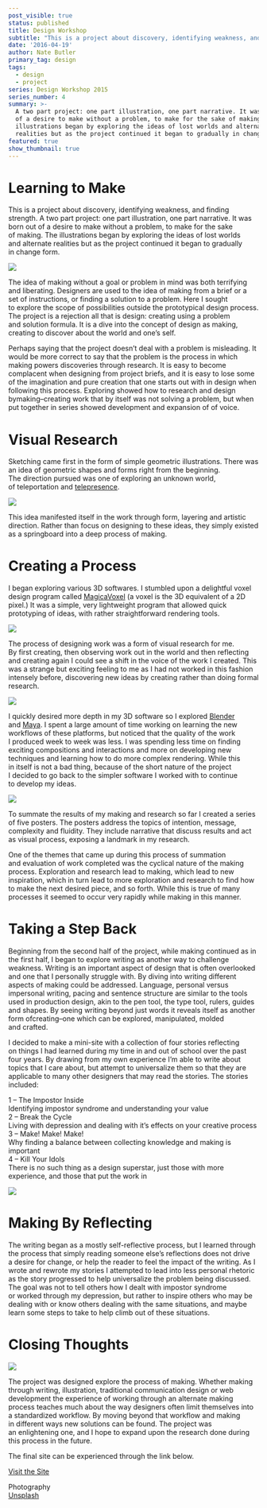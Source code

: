 ```yaml
---
post_visible: true
status: published
title: Design Workshop
subtitle: "This is a project about discovery, identifying weakness, and\_finding strength."
date: '2016-04-19'
author: Nate Butler
primary_tag: design
tags:
  - design
  - project
series: Design Workshop 2015
series_number: 4
summary: >-
  A two part project: one part illustration, one part narrative. It was born out
  of a desire to make without a problem, to make for the sake of making. The
  illustrations began by exploring the ideas of lost worlds and alternate
  realities but as the project continued it began to gradually in change form.
featured: true
show_thumbnail: true
---
```

# Learning to Make

This is a project about discovery, identifying weakness, and finding strength. A two part project: one part illustration, one part narrative. It was born out of a desire to make without a problem, to make for the sake of making. The illustrations began by exploring the ideas of lost worlds and alternate realities but as the project continued it began to gradually in change form.

![](http://ysdn-gradshow.s3.amazonaws.com/564f9255e7679d3cd0f73ec9/56bb9352cfcf120800f28b19/3cad372114c195ca0b4b871146abe869f2b9c6c5-intro_quote.8b6ff64a31790288f1b061ccc4fe027a54591f84.jpg)

The idea of making without a goal or problem in mind was both terrifying and liberating. Designers are used to the idea of making from a brief or a set of instructions, or finding a solution to a problem. Here I sought to explore the scope of possibilities outside the prototypical design process. The project is a rejection all that is design: creating using a problem and solution formula. It is a dive into the concept of design as making, creating to discover about the world and one’s self.

Perhaps saying that the project doesn’t deal with a problem is misleading. It would be more correct to say that the problem is the process in which making powers discoveries through research. It is easy to become complacent when designing from project briefs, and it is easy to lose some of the imagination and pure creation that one starts out with in design when following this process. Exploring showed how to research and design bymaking–creating work that by itself was not solving a problem, but when put together in series showed development and expansion of of voice.

# Visual Research

Sketching came first in the form of simple geometric illustrations. There was an idea of geometric shapes and forms right from the beginning. The direction pursued was one of exploring an unknown world, of teleportation and [telepresence](https://www.google.ca/webhp?sourceid=chrome-instant&ion=1&espv=2&ie=UTF-8#newwindow=1&q=define+telepresence).

![](http://ysdn-gradshow.s3.amazonaws.com/564f9255e7679d3cd0f73ec9/56bb9352cfcf120800f28b19/1b5f46c97973dab91d5b86d136518cf8ca8e71cc-workshop_process_1.8b6ff64a31790288f1b061ccc4fe027a54591f84.png)

This idea manifested itself in the work through form, layering and artistic direction. Rather than focus on designing to these ideas, they simply existed as a springboard into a deep process of making.

# Creating a Process

I began exploring various 3D softwares. I stumbled upon a delightful voxel design program called [MagicaVoxel](https://ephtracy.github.io/) (a voxel is the 3D equivalent of a 2D pixel.) It was a simple, very lightweight program that allowed quick prototyping of ideas, with rather straightforward rendering tools.

![](http://ysdn-gradshow.s3.amazonaws.com/564f9255e7679d3cd0f73ec9/56bb9352cfcf120800f28b19/55ead82dee7cfe24bdaa6ff7affb0dceb4b8e8ef-workshop_process_2b_four.8b6ff64a31790288f1b061ccc4fe027a54591f84.png)

The process of designing work was a form of visual research for me. By first creating, then observing work out in the world and then reflecting and creating again I could see a shift in the voice of the work I created. This was a strange but exciting feeling to me as I had not worked in this fashion intensely before, discovering new ideas by creating rather than doing formal research.

![](http://ysdn-gradshow.s3.amazonaws.com/564f9255e7679d3cd0f73ec9/56bb9352cfcf120800f28b19/314537295b7dcdf0ed114acd530a129b4f51c83f-workshop_process_3.8b6ff64a31790288f1b061ccc4fe027a54591f84.png)

I quickly desired more depth in my 3D software so I explored [Blender](https://www.blender.org/) and [Maya](http://www.autodesk.com/products/maya/overview). I spent a large amount of time working on learning the new workflows of these platforms, but noticed that the quality of the work I produced week to week was less. I was spending less time on finding exciting compositions and interactions and more on developing new techniques and learning how to do more complex rendering. While this in itself is not a bad thing, because of the short nature of the project I decided to go back to the simpler software I worked with to continue to develop my ideas.

![](http://ysdn-gradshow.s3.amazonaws.com/564f9255e7679d3cd0f73ec9/56bb9352cfcf120800f28b19/0307581492c202dfc6d39d47d2d5dd03794fbb17-workshop_semseter_1.8b6ff64a31790288f1b061ccc4fe027a54591f84.png)

To summate the results of my making and research so far I created a series of five posters. The posters address the topics of intention, message, complexity and fluidity. They include narrative that discuss results and act as visual process, exposing a landmark in my research.

One of the themes that came up during this process of summation and evaluation of work completed was the cyclical nature of the making process. Exploration and research lead to making, which lead to new inspiration, which in turn lead to more exploration and research to find how to make the next desired piece, and so forth. While this is true of many processes it seemed to occur very rapidly while making in this manner.

# Taking a Step Back

Beginning from the second half of the project, while making continued as in the first half, I began to explore writing as another way to challenge weakness. Writing is an important aspect of design that is often overlooked and one that I personally struggle with. By diving into writing different aspects of making could be addressed. Language, personal versus impersonal writing, pacing and sentence structure are similar to the tools used in production design, akin to the pen tool, the type tool, rulers, guides and shapes. By seeing writing beyond just words it reveals itself as another form ofcreating–one which can be explored, manipulated, molded and crafted.

I decided to make a mini-site with a collection of four stories reflecting on things I had learned during my time in and out of school over the past four years. By drawing from my own experience I’m able to write about topics that I care about, but attempt to universalize them so that they are applicable to many other designers that may read the stories. The stories included:

  
1 – The Impostor Inside  
Identifying impostor syndrome and understanding your value  
2 – Break the Cycle  
Living with depression and dealing with it’s effects on your creative process  
3 – Make! Make! Make!  
Why finding a balance between collecting knowledge and making is important  
4 – Kill Your Idols  
There is no such thing as a design superstar, just those with more experience, and those that put the work in  

![](http://ysdn-gradshow.s3.amazonaws.com/564f9255e7679d3cd0f73ec9/56bb9352cfcf120800f28b19/034824e6ec19ef9e776bf805abd6aaf93ddb38fc-workshop_writing_1.8b6ff64a31790288f1b061ccc4fe027a54591f84.jpg)

# Making By Reflecting

The writing began as a mostly self-reflective process, but I learned through the process that simply reading someone else’s reflections does not drive a desire for change, or help the reader to feel the impact of the writing. As I wrote and rewrote my stories I attempted to lead into less personal rhetoric as the story progressed to help universalize the problem being discussed. The goal was not to tell others how I dealt with impostor syndrome or worked through my depression, but rather to inspire others who may be dealing with or know others dealing with the same situations, and maybe learn some steps to take to help climb out of these situations.

# Closing Thoughts

![](http://ysdn-gradshow.s3.amazonaws.com/564f9255e7679d3cd0f73ec9/56bb9352cfcf120800f28b19/261be9fd03b92dd4b65e35db5c5c37d7eb5f716c-closing_image.8b6ff64a31790288f1b061ccc4fe027a54591f84.jpg)

The project was designed explore the process of making. Whether making through writing, illustration, traditional communication design or web development the experience of working through an alternate making process teaches much about the way designers often limit themselves into a standardized workflow. By moving beyond that workflow and making in different ways new solutions can be found. The project was an enlightening one, and I hope to expand upon the research done during this process in the future.

The final site can be experienced through the link below.

[Visit the Site](http://iamnbutler.github.io/cuuubic/)

  
Photography  
[Unsplash](https://unsplash.com/license)
